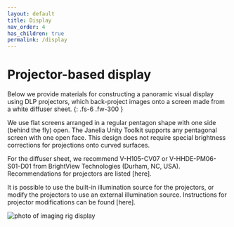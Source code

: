```yaml
---
layout: default
title: Display
nav_order: 4
has_children: true
permalink: /display
---
```

# Projector-based display

Below we provide materials for constructing a panoramic visual display using DLP projectors, which back-project images onto a screen made from a white diffuser sheet.
{: .fs-6 .fw-300 }

We use flat screens arranged in a regular pentagon shape with one side (behind the fly) open. The Janelia Unity Toolkit supports any pentagonal screen with one open face. This design does not require special brightness corrections for projections onto curved surfaces.

For the diffuser sheet, we recommend V-H105-CV07 or V-HHDE-PM06-S01-D01 from BrightView Technologies (Durham, NC, USA). Recommendations for projectors are listed [here].

It is possible to use the built-in illumination source for the projectors, or modify the projectors to use an external illumination source. Instructions for projector modifications can be found [here].

![photo of imaging rig display](https://hjmh.github.io/ethoVR/assets/imagingRig_projectors_photo.jpg)
